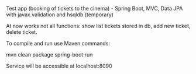 
Test app (booking of tickets to the cinema) - Spring Boot, MVC, Data JPA with javax.validation and hsqldb (temporary) 

At now works not all functions: show list tickets stored in db, add new ticket, delete ticket.

To compile and run use Maven commands:

mvn clean package spring-boot:run

Service will be accessible at localhost:8090
